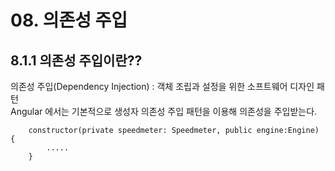 # 08. 의존성 주입
## 8.1.1 의존성 주입이란??
 의존성 주입(Dependency Injection) : 객체 조립과 설정을 위한 소프트웨어 디자인 패턴<br>
 Angular 에서는 기본적으로 생성자 의존성 주입 패턴을 이용해 의존성을 주입받는다.
```
	constructor(private speedmeter: Speedmeter, public engine:Engine) {
		.....
	}
```

